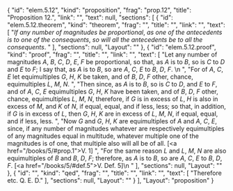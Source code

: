 {
  "id": "elem.5.12",
  "kind": "proposition",
  "frag": "prop.12",
  "title": "Proposition 12.",
  "link": "",
  "text": null,
  "sections": [
    {
      "id": "elem.5.12.theorem",
      "kind": "theorem",
      "frag": "",
      "title": "",
      "link": "",
      "text": [
        "<var>If any number of magnitudes be proportional</var>, <var>as one of the antecedents is to one of the consequents</var>, <var>so will all the antecedents be to all the consequents</var>. "
      ],
      "sections": null,
      "Layout": ""
    },
    {
      "id": "elem.5.12.proof",
      "kind": "proof",
      "frag": "",
      "title": "",
      "link": "",
      "text": [
        "Let any number of magnitudes <var>A</var>, <var>B</var>, <var>C</var>, <var>D</var>, <var>E</var>, <var>F</var> be proportional, so that, as <var>A</var> is to <var>B</var>, so is <var>C</var> to <var>D</var> and <var>E</var> to <var>F</var>; I say that, as <var>A</var> is to <var>B</var>, so are <var>A</var>, <var>C</var>, <var>E</var> to <var>B</var>, <var>D</var>, <var>F</var>. \n      ",
        "For of <var>A</var>, <var>C</var>, <var>E</var> let equimultiples <var>G</var>, <var>H</var>, <var>K</var> be taken, and of <var>B</var>, <var>D</var>, <var>F</var> other, chance, equimultiples <var>L</var>, <var>M</var>, <var>N</var>. ",
        "Then since, as <var>A</var> is to <var>B</var>, so is <var>C</var> to <var>D</var>, and <var>E</var> to <var>F</var>, and of <var>A</var>, <var>C</var>, <var>E</var> equimultiples <var>G</var>, <var>H</var>, <var>K</var> have been taken, and of <var>B</var>, <var>D</var>, <var>F</var> other, chance, equimultiples <var>L</var>, <var>M</var>, <var>N</var>, therefore, if <var>G</var> is in excess of <var>L</var>, <var>H</var> is also in excess of <var>M</var>, and <var>K</var> of <var>N</var>, if equal, equal, and if less, less; so that, in addition, if <var>G</var> is in excess of <var>L</var>, then <var>G</var>, <var>H</var>, <var>K</var> are in excess of <var>L</var>, <var>M</var>, <var>N</var>, if equal, equal, and if less, less. ",
        "Now <var>G</var> and <var>G</var>, <var>H</var>, <var>K</var> are equimultiples of <var>A</var> and <var>A</var>, <var>C</var>, <var>E</var>, since, if any number of magnitudes whatever are respectively equimultiples of any magnitudes equal in multitude, whatever multiple one of the magnitudes is of one, that multiple also will all be of all. [<a href=\"/books/5/#prop.1\">V. 1</a>] ",
        "For the same reason <var>L</var> and <var>L</var>, <var>M</var>, <var>N</var> are also equimultiples of <var>B</var> and <var>B</var>, <var>D</var>, <var>F</var>; therefore, as <var>A</var> is to <var>B</var>, so are <var>A</var>, <var>C</var>, <var>E</var> to <var>B</var>, <var>D</var>, <var>F</var>. [<a href=\"/books/5/#def.5\">V. Def. 5</a>]\n      "
      ],
      "sections": null,
      "Layout": ""
    },
    {
      "id": "",
      "kind": "qed",
      "frag": "",
      "title": "",
      "link": "",
      "text": [
        "Therefore etc. Q. E. D."
      ],
      "sections": null,
      "Layout": ""
    }
  ],
  "Layout": "proposition"
}
